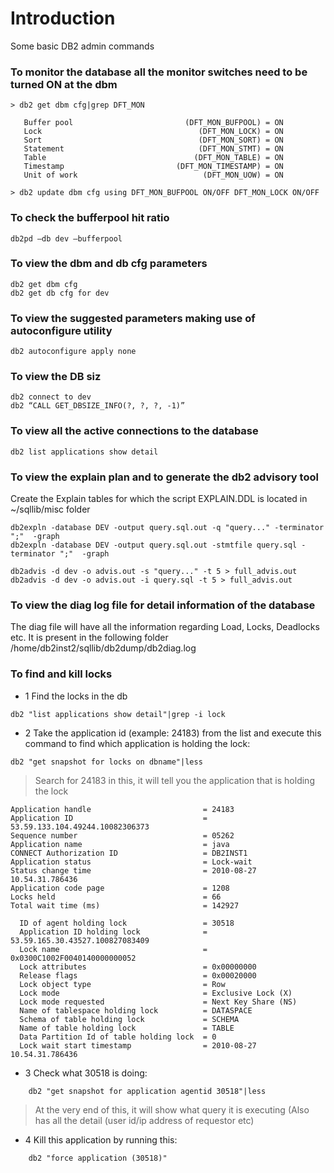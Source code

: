 # Introduction #

Some basic DB2 admin commands


### To monitor the database all the monitor switches need to be turned ON at the dbm ###
```
> db2 get dbm cfg|grep DFT_MON

   Buffer pool                         (DFT_MON_BUFPOOL) = ON
   Lock                                   (DFT_MON_LOCK) = ON
   Sort                                   (DFT_MON_SORT) = ON
   Statement                              (DFT_MON_STMT) = ON
   Table                                 (DFT_MON_TABLE) = ON
   Timestamp                         (DFT_MON_TIMESTAMP) = ON
   Unit of work                            (DFT_MON_UOW) = ON

> db2 update dbm cfg using DFT_MON_BUFPOOL ON/OFF DFT_MON_LOCK ON/OFF
```

### To check the bufferpool hit ratio ###
```
db2pd –db dev –bufferpool
```


### To view the dbm and db cfg parameters ###
```
db2 get dbm cfg
db2 get db cfg for dev
```

### To view the suggested parameters making use of autoconfigure utility ###
```
db2 autoconfigure apply none
```



### To view the DB siz ###
```
db2 connect to dev
db2 “CALL GET_DBSIZE_INFO(?, ?, ?, -1)”
```

### To view all the active connections to the database ###
```
db2 list applications show detail
```

### To view the explain plan and to generate the db2 advisory tool ###
Create the Explain tables for which the script EXPLAIN.DDL is located in ~/sqllib/misc folder
```
db2expln -database DEV -output query.sql.out -q "query..." -terminator ";"  -graph
db2expln -database DEV -output query.sql.out -stmtfile query.sql -terminator ";"  -graph

db2advis -d dev -o advis.out -s "query..." -t 5 > full_advis.out
db2advis -d dev -o advis.out -i query.sql -t 5 > full_advis.out
```


### To view the diag log file for detail information of the database ###
The diag file will have all the information regarding Load, Locks, Deadlocks etc.
It is present in the following folder
/home/db2inst2/sqllib/db2dump/db2diag.log


### To find and kill locks ###
  * 1 Find the locks in the db
```
db2 "list applications show detail"|grep -i lock
```

  * 2 Take the application id (example: 24183) from the list and execute this command to find which application is holding the lock:
```
db2 "get snapshot for locks on dbname"|less
```
> Search for 24183 in this, it will tell you the application that is holding the lock
```
Application handle                         = 24183
Application ID                             = 53.59.133.104.49244.10082306373
Sequence number                            = 05262
Application name                           = java
CONNECT Authorization ID                   = DB2INST1
Application status                         = Lock-wait
Status change time                         = 2010-08-27 10.54.31.786436
Application code page                      = 1208
Locks held                                 = 66
Total wait time (ms)                       = 142927

  ID of agent holding lock                 = 30518
  Application ID holding lock              = 53.59.165.30.43527.100827083409
  Lock name                                = 0x0300C1002F0040140000000052
  Lock attributes                          = 0x00000000
  Release flags                            = 0x00020000
  Lock object type                         = Row
  Lock mode                                = Exclusive Lock (X)
  Lock mode requested                      = Next Key Share (NS)
  Name of tablespace holding lock          = DATASPACE
  Schema of table holding lock             = SCHEMA
  Name of table holding lock               = TABLE
  Data Partition Id of table holding lock  = 0
  Lock wait start timestamp                = 2010-08-27 10.54.31.786436
```


  * 3 Check what 30518 is doing:
```
	db2 "get snapshot for application agentid 30518"|less
```
> At the very end of this, it will show what query it is executing (Also has all the detail (user id/ip address of requestor etc)

  * 4 Kill this application by running this:
```
	db2 "force application (30518)"
```